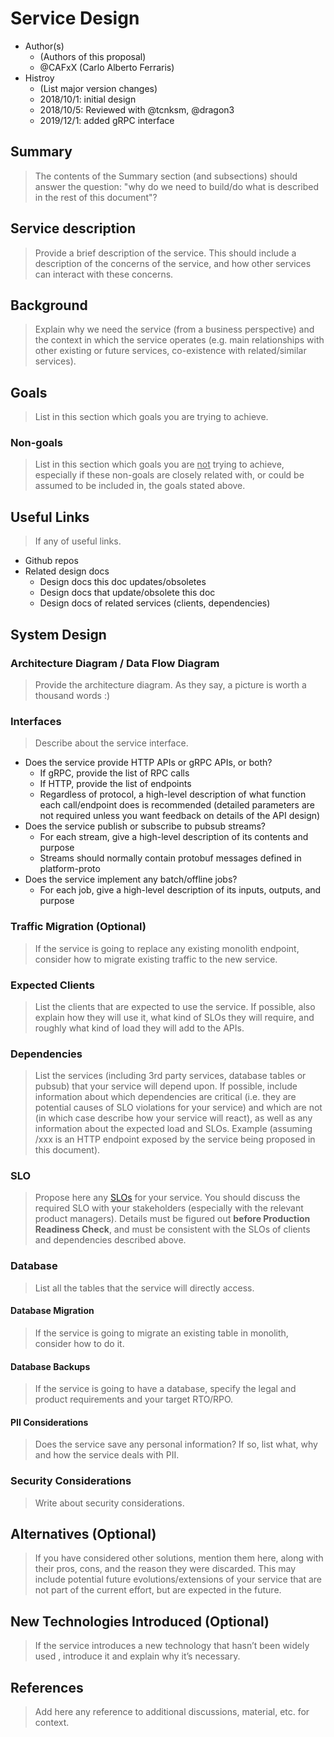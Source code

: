 # Service Design

- Author(s)
  - (Authors of this proposal)
  - @CAFxX (Carlo Alberto Ferraris)
- Histroy
  - (List major version changes)
  - 2018/10/1: initial design
  - 2018/10/5: Reviewed with @tcnksm, @dragon3
  - 2019/12/1: added gRPC interface

## Summary

> The contents of the Summary section (and subsections) should answer the question: "why do we need to build/do what is described in the rest of this document"?

## Service description

> Provide a brief description of the service. This should include a description of the concerns of the service, and how other services can interact with these concerns.

## Background

> Explain why we need the service (from a business perspective) and the context in which the service operates (e.g. main relationships with other existing or future services, co-existence with related/similar services).

## Goals

> List in this section which goals you are trying to achieve.

### Non-goals

> List in this section which goals you are <span style="text-decoration:underline;">not</span> trying to achieve, especially if these non-goals are closely related with, or could be assumed to be included in, the goals stated above.

## Useful Links 

> If any of useful links.

- Github repos
- Related design docs
  - Design docs this doc updates/obsoletes
  - Design docs that update/obsolete this doc
  - Design docs of related services (clients, dependencies)

## System Design

### Architecture Diagram / Data Flow Diagram

> Provide the architecture diagram. As they say, a picture is worth a thousand words :)

### Interfaces

> Describe about the service interface.

- Does the service provide HTTP APIs or gRPC APIs, or both? 
  - If gRPC, provide the list of RPC calls
  - If HTTP, provide the list of endpoints
  - Regardless of protocol, a high-level description of what function each call/endpoint does is recommended (detailed parameters are not required unless you want feedback on details of the API design)
- Does the service publish or subscribe to pubsub streams?
  - For each stream, give a high-level description of its contents and purpose
  - Streams should normally contain protobuf messages defined in platform-proto
- Does the service implement any batch/offline jobs?
  - For each job, give a high-level description of its inputs, outputs, and purpose

### Traffic Migration (Optional)

> If the service is going to replace any existing monolith endpoint, consider how to migrate existing traffic to the new service. 

### Expected Clients

> List the clients that are expected to use the service. If possible, also explain how they will use it, what kind of SLOs they will require, and roughly what kind of load they will add to the APIs.

### Dependencies

> List the services (including 3rd party services, database tables or pubsub) that your service will depend upon. If possible, include information about which dependencies are critical (i.e. they are potential causes of SLO violations for your service) and which are not (in which case describe how your service will react), as well as any information about the expected load and SLOs. Example (assuming /xxx is an HTTP endpoint exposed by the service being proposed in this document). 

### SLO

> Propose here any [SLOs](https://landing.google.com/sre/sre-book/chapters/service-level-objectives/) for your service. You should discuss the required SLO with your stakeholders (especially with the relevant product managers). Details must be figured out **before Production Readiness Check**, and must be consistent with the SLOs of clients and dependencies described above. 

### Database

> List all the tables that the service will directly access. 

#### Database Migration

> If the service is going to migrate an existing table in monolith, consider how to do it. 

#### Database Backups

> If the service is going to have a database, specify the legal and product requirements and your target RTO/RPO.

#### PII Considerations

> Does the service save any personal information? If so, list what, why and how the service deals with PII.

### Security Considerations

> Write about security considerations.

## Alternatives (Optional) 

> If you have considered other solutions, mention them here, along with their pros, cons, and the reason they were discarded. This may include potential future evolutions/extensions of your service that are not part of the current effort, but are expected in the future.

## New Technologies Introduced (Optional) 

> If the service introduces a new technology that hasn’t been widely used , introduce it and explain why it’s necessary.

## References

> Add here any reference to additional discussions, material, etc. for context.
